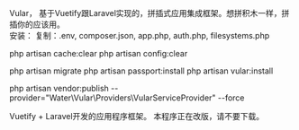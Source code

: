 Vular， 基于Vuetify跟Laravel实现的，拼插式应用集成框架。想拼积木一样，拼插你的应该用。  
安装：
复制：.env, composer.json, app.php, auth.php, filesystems.php

php artisan cache:clear
php artisan config:clear

php artisan migrate
php artisan passport:install
php artisan vular:install

php artisan vendor:publish --provider="Water\Vular\Providers\VularServiceProvider" --force

Vuetify + Laravel开发的应用程序框架。
本程序正在改版，请不要下载。
